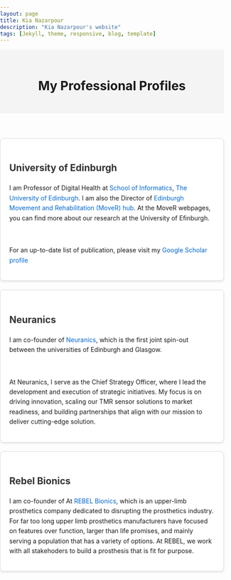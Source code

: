 ```yaml
---
layout: page
title: Kia Nazarpour
description: "Kia Nazarpour's website"
tags: [Jekyll, theme, responsive, blog, template]
---
```


<head>
    <meta charset="UTF-8">
    <meta name="viewport" content="width=device-width, initial-scale=1.0">
    <style>
        body {
            margin: 0;
            padding: 0;
            line-height: 1.6;
        }
        header {
            background-color: #f4f4f4;
            padding: 20px;
            text-align: center;
        }
        section {
            margin: 20px auto;
            padding: 20px;
            max-width: 800px;
            border: 1px solid #ddd;
            border-radius: 8px;
            background-color: #fff;
            box-shadow: 0 2px 4px rgba(0, 0, 0, 0.1);
        }
        h2 {
            color: #333;
        }
        a {
            color: #0066cc;
            text-decoration: none;
        }
        a:hover {
            text-decoration: underline;
        }
    </style>
</head>
<body>

<header>
    <h1>My Professional Profiles</h1>
</header>

<section>
    <h2>University of Edinburgh</h2>
    <p> I am Professor of Digital Health at 
        <a href="https://www.ed.ac.uk/informatics" target="_blank">School of Informatics</a>, 
        <a href="https://www.ed.ac.uk/" target="_blank">The University of Edinburgh</a>. I am also the Director of <a href="https://mover.ed.ac.uk" target="_blank">Edinburgh Movement and Rehabilitation (MoveR) hub</a>. At the MoveR webpages, you can find more about our research at the University of Efinburgh.
    </p>
    <br>
    <p> For an up-to-date list of publication, please visit my <a href="https://scholar.google.com/citations?hl=en&user=ZEtKYf8AAAAJ&view_op=list_works&sortby=pubdate" target="_blank">Google Scholar profile</a> 
    </p>
</section>

<section>
    <h2>Neuranics</h2>
    <p>
        I am co-founder of <a href="https://neuranics.com" target="_blank">Neuranics</a>, which is the first joint spin-out between the universities of Edinburgh and Glasgow. </p>
    <br>
    <p> At Neuranics, I serve as the Chief Strategy Officer, where I lead the development and execution of strategic initiatives. My focus is on driving innovation, scaling our TMR sensor solutions to market readiness, and building partnerships that align with our mission to deliver cutting-edge solution.
    </p>
</section>

<section>
    <h2>Rebel Bionics</h2>
    <p>
        I am co-founder of At <a href="https://rebelbionics.com" target="_blank">REBEL Bionics</a>, which is an upper-limb prosthetics company dedicated to disrupting the prosthetics industry. For far too long upper limb prosthetics manufacturers have focused on features over function, larger than life promises, and mainly serving a population that has a variety of options. At REBEL, we work with all stakehoders to build a prosthesis that is fit for purpose.</p>
</section>

</body>

